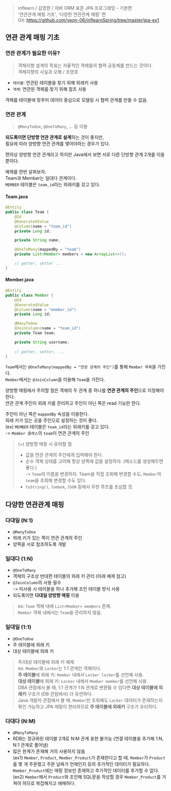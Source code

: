 > inflearn / 김영한 / 자바 ORM 표준 JPA 프로그래밍 - 기본편  
> '연관관계 매핑 기초', '다양한 연관관계 매핑' 편  
> Git: https://github.com/yeon-06/inflearnSpring/tree/master/jpa-ex1

## 연관 관계 매핑 기초

### 연관 관계가 필요한 이유?

> 객체지향 설계의 목표는 자율적인 객체들의 협력 공동체를 만드는 것이다.  
> 객체지향의 사실과 오해 / 조영호

- `테이블`: 연관된 테이블을 찾기 위해 외래키 사용
- `객체`: 연관된 객체를 찾기 위해 참조 사용

객체를 테이블에 맞추어 데이터 중심으로 모델링 시 협력 관계를 만들 수 없음.

### 연관 관계

> `@ManyToOne`, `@OneToMany`, ... 등 이용

**되도록이면 단방향 연관 관계로 설계**하는 것이 좋지만,  
필요에 따라 양방향 연관 관계를 맺어야하는 경우가 있다.

편의상 양방향 연관 관계라고 하지만 Java에서 보면 서로 다른 단방향 관계 2개를 이을 뿐이다.

예제를 한번 살펴보자.  
Team과 Member는 일대다 관계이다.  
`MEMBER` 테이블은 `team_id`라는 외래키를 갖고 있다.

#### Team.java

```java
@Entity
public class Team {
    @Id
    @GeneratedValue
    @Column(name = "team_id")
    private Long id;

    private String name;

    @OneToMany(mappedBy = "team")
    private List<Member> members = new ArrayList<>();

    // getter, setter ...
}
```

#### Member.java

```java
@Entity
public class Member {
    @Id
    @GeneratedValue
    @Column(name = "member_id")
    private Long id;

    @ManyToOne
    @JoinColumn(name = "team_id")
    private Team team;

    private String username;
    
    // getter, setter, ...
}
```

`Team`에서는 `@OneToMany(mappedBy = "연관 관계의 주인")`를 통해 `Member 목록`을 가진다.  
`Member`에서는 `@JoinColumn`을 이용해 `Team`을 가진다.

양방향 매핑에서 주의할 점은 객체의 두 관계 중 하나를 **연관 관계의 주인**으로 지정해야 한다.  
연관 관계 주인이 외래 키를 관리하고 주인이 아닌 쪽은 read 기능만 한다.

주인이 아닌 쪽은 `mappedBy` 속성을 이용한다.  
외래 키가 있는 곳을 주인으로 설정하는 것이 좋다.  
(ex) `MEMBER` 테이블은 `team_id`라는 외래키를 갖고 있다.  
-> `Member 클래스`의 `team`이 연관 관계의 주인

> (+) 양방향 매핑 시 유의할 점  
> - 값을 연관 관계의 주인에게 입력해야 한다. 
> - 순수 객체 상태를 고려해 항상 양쪽에 값을 설정하자. (메소드를 생성해두면 좋다.)  
  -> `Team`의 이름을 변경하자. Team을 직접 조회해 변경할 수도, `Member`의 `team`을 조회해 변경할 수도 있다. 
> - `toString()`, `lombok`, `JSON` 등에서 무한 루프를 조심할 것.

## 다양한 연관관계 매핑

### 다대일 (N:1)
- `@ManyToOne`
- 외래 키가 있는 쪽이 연관 관계의 주인
- 양쪽을 서로 참조하도록 개발

### 일대다 (1:N)
- `@OneToMany`
- 객체의 구조상 반대편 테이블의 외래 키 관리 (아래 예제 참고)
- `@JoinColumn`의 사용 필수  
  -> 미사용 시 테이블을 하나 추가해 조인 테이블 방식 사용
- 되도록이면 **다대일 양방향 매핑** 이용

> ex: `Team` 객체 내에 `List<Member> members` 존재.  
> `Member` 객체 내에서는 `Team`을 관리하지 않음.

### 일대일 (1:1)
- `@OneToOne`
- 주 테이블에 외래 키
- 대상 테이블에 외래 키

> 주/대상 테이블에 외래 키 예제  
> ex: `Member`와 `Locker`는 1:1 관계인 객체이다.  
> **주 테이블**에 외래 키: `Member` 내에서 `Locker locker`를 선언해 사용.  
> **대상 테이블**에 외래 키: `Locker` 내에서 `Member member`를 선언해 사용.  
> DBA 관점에서 볼 때, 1:1 관계가 1:N 관계로 변환될 수 있다면 **대상 테이블에 외래키** 구조가 (DB 관점에서) 더 유연하다.    
> Java 개발자 관점에서 볼 때, `Member`만 조회해도 `Locker` 데이터가 존재하는지 확인 가능하고 JPA 매핑이 편리하므로 **주 테이블에 외래키** 구조가 유리하다.

### 다대다 (N:M)
- `@ManyToMany`
- RDB는 정규화된 테이블 2개로 N:M 관계 표현 불가능 (연결 테이블을 추가해 1:N, N:1 관계로 풀어냄)
- 많은 한계가 존재해 거의 사용하지 않음  
  (ex1) `Member`, `Product`, `Member_Product`가 존재한다고 할 때, `Member`가 `Product`를 몇 개 주문했고 주문 날짜가 언제인지 등의 추가적인 데이터가 필요하다.  
  `Member_Product`에는 매핑 정보만 존재하고 추가적인 데이터를 추가할 수 없다.  
  (ex2) `Member`에서 `Product`와 조인해 SQL문을 작성할 경우 `Member_Product`를 거쳐야 하므로 복잡해지고 애매하다. 
